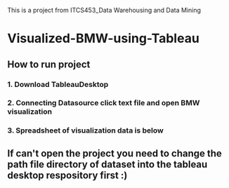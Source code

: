 This is a project from ITCS453_Data Warehousing and Data Mining
# Visualized-BMW-using-Tableau

## How to run project
### 1. Download TableauDesktop
### 2. Connecting Datasource click text file and open BMW visualization
### 3. Spreadsheet of visualization data is below

## If can't open the project you need to change the path file directory of dataset into the tableau desktop respository first :)

